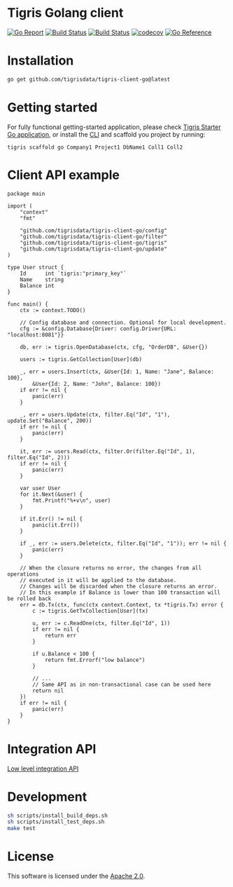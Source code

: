 # Tigris Golang client

[![Go Report](https://goreportcard.com/badge/github.com/tigrisdata/tigris-client-go)](https://goreportcard.com/report/github.com/tigrisdata/tigris-client-go)
[![Build Status](https://github.com/tigrisdata/tigris-client-go/workflows/go-test/badge.svg)]()
[![Build Status](https://github.com/tigrisdata/tigris-client-go/workflows/go-lint/badge.svg)]()
[![codecov](https://codecov.io/gh/tigrisdata/tigris-client-go/branch/main/graph/badge.svg)](https://codecov.io/gh/tigrisdata/tigris-client-go)
[![Go Reference](https://pkg.go.dev/badge/github.com/tigrisdata/tigris-client-go.svg)](https://pkg.go.dev/github.com/tigrisdata/tigris-client-go)

# Installation

```sh
go get github.com/tigrisdata/tigris-client-go@latest
```

# Getting started

For fully functional getting-started application, please check [Tigris Starter Go application](https://github.com/tigrisdata/tigris-starter-go),
or install the [CLI](https://github.com/tigrisdata/tigris-cli) and scaffold you project by running:
```shell
tigris scaffold go Company1 Project1 DbName1 Coll1 Coll2
```

# Client API example

```golang
package main

import (
	"context"
	"fmt"

	"github.com/tigrisdata/tigris-client-go/config"
	"github.com/tigrisdata/tigris-client-go/filter"
	"github.com/tigrisdata/tigris-client-go/tigris"
	"github.com/tigrisdata/tigris-client-go/update"
)

type User struct {
	Id      int `tigris:"primary_key"`
	Name    string
	Balance int
}

func main() {
	ctx := context.TODO()

	// Config database and connection. Optional for local development.
	cfg := &config.Database{Driver: config.Driver{URL: "localhost:8081"}}

	db, err := tigris.OpenDatabase(ctx, cfg, "OrderDB", &User{})

	users := tigris.GetCollection[User](db)

	_, err = users.Insert(ctx, &User{Id: 1, Name: "Jane", Balance: 100},
		&User{Id: 2, Name: "John", Balance: 100})
	if err != nil {
		panic(err)
	}

	_, err = users.Update(ctx, filter.Eq("Id", "1"), update.Set("Balance", 200))
	if err != nil {
		panic(err)
	}

	it, err := users.Read(ctx, filter.Or(filter.Eq("Id", 1), filter.Eq("Id", 2)))
	if err != nil {
		panic(err)
	}

	var user User
	for it.Next(&user) {
		fmt.Printf("%+v\n", user)
	}

	if it.Err() != nil {
		panic(it.Err())
	}

	if _, err := users.Delete(ctx, filter.Eq("Id", "1")); err != nil {
		panic(err)
	}

	// When the closure returns no error, the changes from all operations
	// executed in it will be applied to the database.
	// Changes will be discarded when the closure returns an error.
	// In this example if Balance is lower than 100 transaction will be rolled back
	err = db.Tx(ctx, func(ctx context.Context, tx *tigris.Tx) error {
		c := tigris.GetTxCollection[User](tx)
		
		u, err := c.ReadOne(ctx, filter.Eq("Id", 1))
		if err != nil {
			return err
		}

		if u.Balance < 100 {
			return fmt.Errorf("low balance")
		}
		
		// ...
		// Same API as in non-transactional case can be used here
		return nil
	})
	if err != nil {
		panic(err)
	}
}
```

# Integration API

[Low level integration API](docs/driver.md)

# Development

```sh
sh scripts/install_build_deps.sh
sh scripts/install_test_deps.sh
make test
```

# License

This software is licensed under the [Apache 2.0](LICENSE).


